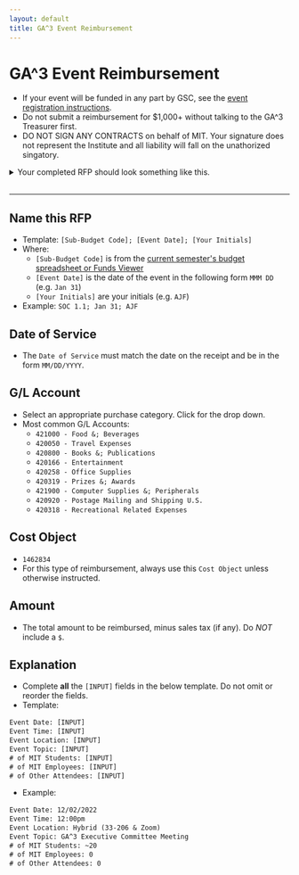 ```yaml
---
layout: default
title: GA^3 Event Reimbursement
---
```


# GA^3 Event Reimbursement

* If your event will be funded in any part by GSC, see the [event registration instructions](./event-registration).
* Do not submit a reimbursement for $1,000+ without talking to the GA^3 Treasurer first.
* DO NOT SIGN ANY CONTRACTS on behalf of MIT. Your signature does not represent the Institute and all liability will fall on the unathorized singatory.

<details>
<summary>Your completed RFP should look something like this.</summary>
<img src="imgs/ga3-meeting-rfp.png">
</details>
<br/>
<hr/>



## Name this RFP
* Template: `[Sub-Budget Code]; [Event Date]; [Your Initials]`
* Where:
    * `[Sub-Budget Code]` is from the [current semester's budget spreadsheet or Funds Viewer](./useful-links)
    * `[Event Date]` is the date of the event in the following form `MMM DD` (e.g. `Jan 31`)
    * `[Your Initials]` are your initials (e.g. `AJF`)
* Example: `SOC 1.1; Jan 31; AJF`



## Date of Service
* The `Date of Service` must match the date on the receipt and be in the form `MM/DD/YYYY`.



## G/L Account
* Select an appropriate purchase category. Click for the drop down.
* Most common G/L Accounts:
    * `421000 - Food &; Beverages`
    * `420050 - Travel Expenses`
    * `420800 - Books &; Publications`
    * `420166 - Entertainment`
    * `420258 - Office Supplies`
    * `420319 - Prizes &; Awards`
    * `421900 - Computer Supplies &; Peripherals`
    * `420920 - Postage Mailing and Shipping U.S.`
    * `420318 - Recreational Related Expenses`



## Cost Object
* `1462834`
* For this type of reimbursement, always use this `Cost Object` unless otherwise instructed.



## Amount
* The total amount to be reimbursed, minus sales tax (if any). Do *NOT* include a `$`.



## Explanation
* Complete **all** the `[INPUT]` fields in the below template. Do not omit or reorder the fields.
* Template:

```
Event Date: [INPUT]
Event Time: [INPUT]
Event Location: [INPUT]
Event Topic: [INPUT]
# of MIT Students: [INPUT]
# of MIT Employees: [INPUT]
# of Other Attendees: [INPUT]
```

* Example:

```
Event Date: 12/02/2022
Event Time: 12:00pm
Event Location: Hybrid (33-206 & Zoom)
Event Topic: GA^3 Executive Committee Meeting
# of MIT Students: ~20
# of MIT Employees: 0
# of Other Attendees: 0
```
